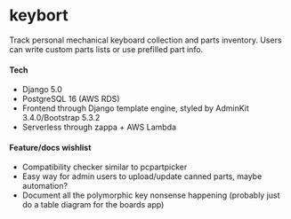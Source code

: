 # keybort
Track personal mechanical keyboard collection and parts inventory. Users can write custom parts lists or use prefilled part info.

#### Tech
- Django 5.0 
- PostgreSQL 16 (AWS RDS)
- Frontend through Django template engine, styled by AdminKit 3.4.0/Bootstrap 5.3.2
- Serverless through zappa + AWS Lambda

#### Feature/docs wishlist
- Compatibility checker similar to pcpartpicker
- Easy way for admin users to upload/update canned parts, maybe automation?
- Document all the polymorphic key nonsense happening (probably just do a table diagram for the boards app)